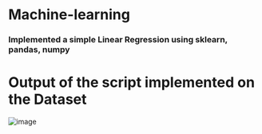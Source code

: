 # Machine-learning

### Implemented a simple Linear Regression using sklearn, pandas, numpy

# Output of the script implemented on the Dataset

![image](https://drive.google.com/file/d/1a8waP4bWlhZmnqQt4eUy1uBXJTUrKwzr/view?usp=sharing)
